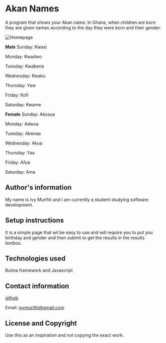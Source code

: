 # Akan Names
A program that shows your Akan name. In Ghana, when children are born they are given names according to the day they were born and their gender.

![Homepage](homepage.png)



**Male**
Sunday: Kwasi

Monday: Kwadwo

Tuesday: Kwabena

Wednesday: Kwaku

Thursday:  Yaw

Friday: Kofi

Saturday: Kwame

**Female**
Sunday: Akosua

Monday: Adwoa

Tuesday: Abenaa

Wednesday: Akua

Thursday:  Yaa

Friday: Afua

Saturday: Ama

## Author's information
My name is Ivy Murihti and i am currently a student studying software development.

## Setup instructions
It is a simple page that wil be easy to use and will require you to put you birthday and gender and then submit to get the results in the results textbox.

## Technologies used
Bulma framework and Javascript

## Contact information
[github](https://github.com/ivymmurithi)

Email: ivymurithi@gmail.com 

## License and Copyright
Use this as an inspiration and not copying the exact work.